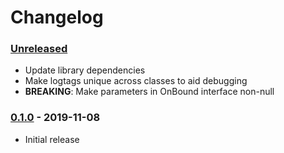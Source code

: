 # Changelog

### [Unreleased]
- Update library dependencies
- Make logtags unique across classes to aid debugging
- **BREAKING**: Make parameters in OnBound interface non-null

### [0.1.0] - 2019-11-08
- Initial release

[Unreleased]: https://github.com/android-password-store/openpgp-ktx/compare/0.1.0...HEAD
[0.1.0]: https://github.com/android-password-store/openpgp-ktx/releases/0.1.0
